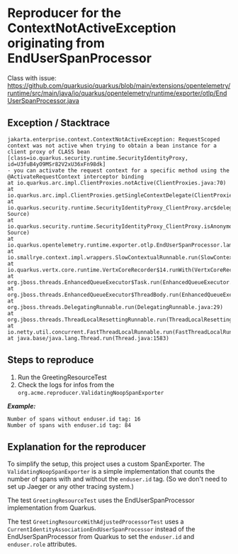 # Reproducer for the ContextNotActiveException originating from EndUserSpanProcessor

Class with issue: https://github.com/quarkusio/quarkus/blob/main/extensions/opentelemetry/runtime/src/main/java/io/quarkus/opentelemetry/runtime/exporter/otlp/EndUserSpanProcessor.java

## Exception / Stacktrace
```
jakarta.enterprise.context.ContextNotActiveException: RequestScoped context was not active when trying to obtain a bean instance for a client proxy of CLASS bean [class=io.quarkus.security.runtime.SecurityIdentityProxy, id=U3fuB4yO9MSr82V2xU36xFn98dk]
- you can activate the request context for a specific method using the @ActivateRequestContext interceptor binding
at io.quarkus.arc.impl.ClientProxies.notActive(ClientProxies.java:70)
at io.quarkus.arc.impl.ClientProxies.getSingleContextDelegate(ClientProxies.java:30)
at io.quarkus.security.runtime.SecurityIdentityProxy_ClientProxy.arc$delegate(Unknown Source)
at io.quarkus.security.runtime.SecurityIdentityProxy_ClientProxy.isAnonymous(Unknown Source)
at io.quarkus.opentelemetry.runtime.exporter.otlp.EndUserSpanProcessor.lambda$onStart$0(EndUserSpanProcessor.java:31)
at io.smallrye.context.impl.wrappers.SlowContextualRunnable.run(SlowContextualRunnable.java:19)
at io.quarkus.vertx.core.runtime.VertxCoreRecorder$14.runWith(VertxCoreRecorder.java:587)
at org.jboss.threads.EnhancedQueueExecutor$Task.run(EnhancedQueueExecutor.java:2513)
at org.jboss.threads.EnhancedQueueExecutor$ThreadBody.run(EnhancedQueueExecutor.java:1538)
at org.jboss.threads.DelegatingRunnable.run(DelegatingRunnable.java:29)
at org.jboss.threads.ThreadLocalResettingRunnable.run(ThreadLocalResettingRunnable.java:29)
at io.netty.util.concurrent.FastThreadLocalRunnable.run(FastThreadLocalRunnable.java:30)
at java.base/java.lang.Thread.run(Thread.java:1583)
```

## Steps to reproduce
1. Run the GreetingResourceTest
2. Check the logs for infos from the `org.acme.reproducer.ValidatingNoopSpanExporter`

_**Example:**_
```
Number of spans without enduser.id tag: 16
Number of spans with enduser.id tag: 84
```

## Explanation for the reproducer
To simplify the setup, this project uses a custom SpanExporter. The `ValidatingNoopSpanExporter` is a simple implementation that counts the number of spans with and without the `enduser.id` tag. (So we don't need to set up Jaeger or any other tracing system.)

The test `GreetingResourceTest` uses the EndUserSpanProcessor implementation from Quarkus.

The test `GreetingResourceWithAdjustedProcessorTest` uses a `CurrentIdentityAssociationEndUserSpanProcessor` instead of the EndUserSpanProcessor from Quarkus to set the `enduser.id` and `enduser.role` attributes.